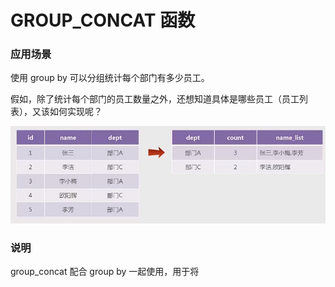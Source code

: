 # GROUP_CONCAT 函数

### 应用场景

使用 group by 可以分组统计每个部门有多少员工。

假如，除了统计每个部门的员工数量之外，还想知道具体是哪些员工（员工列表），又该如何实现呢？

<img src="Resources/54.jpg"/>

### 说明

group_concat 配合 group by 一起使用，用于将 